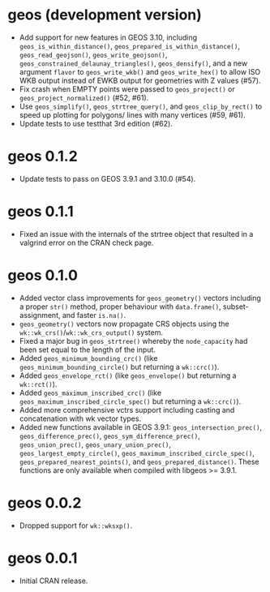 # geos (development version)

* Add support for new features in GEOS 3.10, including
  `geos_is_within_distance()`, `geos_prepared_is_within_distance()`,
  `geos_read_geojson()`, `geos_write_geojson()`,
  `geos_constrained_delaunay_triangles()`, `geos_densify()`,
  and a new argument `flavor` to `geos_write_wkb()` and
  `geos_write_hex()` to allow ISO WKB output instead of
  EWKB output for geometries with Z values (#57).
* Fix crash when EMPTY points were passed to
  `geos_project()` or `geos_project_normalized()` (#52, #61).
* Use `geos_simplify()`, `geos_strtree_query()`, and
  `geos_clip_by_rect()` to speed up plotting for polygons/
  lines with many vertices (#59, #61).
* Update tests to use testthat 3rd edition (#62).

# geos 0.1.2

* Update tests to pass on GEOS 3.9.1 and 3.10.0 (#54).

# geos 0.1.1

* Fixed an issue with the internals of the strtree object
  that resulted in a valgrind error on the CRAN check page.

# geos 0.1.0

* Added vector class improvements for `geos_geometry()` vectors
  including a proper `str()` method, proper behaviour with
  `data.frame()`, subset-assignment, and faster `is.na()`.
* `geos_geometry()` vectors now propagate CRS objects using
  the `wk::wk_crs()`/`wk::wk_crs_output()` system.
* Fixed a major bug in `geos_strtree()` whereby the `node_capacity` had
  been set equal to the length of the input.
* Added `geos_minimum_bounding_crc()` (like `geos_minimum_bounding_circle()`
  but returning a `wk::crc()`).
* Added `geos_envelope_rct()` (like `geos_envelope()` but returning
  a `wk::rct()`).
* Added `geos_maximum_inscribed_crc()` (like 
  `geos_maximum_inscribed_circle_spec()` but returning a `wk::crc()`).
* Added more comprehensive vctrs support including casting and
  concatenation with wk vector types.
* Added new functions available in GEOS 3.9.1:
  `geos_intersection_prec()`, `geos_difference_prec()`,
  `geos_sym_difference_prec()`, `geos_union_prec()`,
  `geos_unary_union_prec()`, `geos_largest_empty_circle()`,
  `geos_maximum_inscribed_circle_spec()`,
  `geos_prepared_nearest_points()`, 
  and `geos_prepared_distance()`. These functions are only
  available when compiled with libgeos >= 3.9.1.

# geos 0.0.2

* Dropped support for `wk::wksxp()`.

# geos 0.0.1

* Initial CRAN release.
